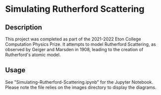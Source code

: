 # Simulating Rutherford Scattering

## Description

This project was completed as part of the 2021-2022 Eton College Computation Physics Prize. It attempts to model Rutherford Scattering, as observed by Geiger and Marsden in 1908, leading to the creation of Rutherford's atomic model.

## Usage

See "Simulating-Rutherford-Scattering.ipynb" for the Jupyter Notebook. Please note the file relies on the images directory to display the diagrams.
